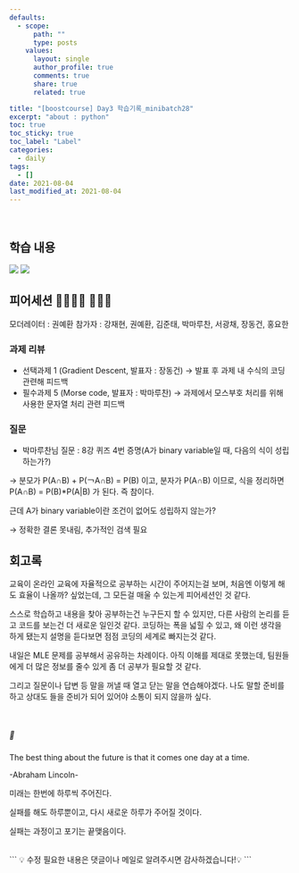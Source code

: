 ```yaml
---
defaults:
  - scope:
      path: ""
      type: posts
    values:
      layout: single
      author_profile: true
      comments: true
      share: true
      related: true

title: "[boostcourse] Day3 학습기록_minibatch28"
excerpt: "about : python"
toc: true
toc_sticky: true
toc_label: "Label"
categories:
  - daily
tags:
  - []
date: 2021-08-04
last_modified_at: 2021-08-04
---
```

<br>

## 학습 내용

<a href="https://hongsusoo.github.io/ai/statistics_basic"><img src="https://img.shields.io/badge/-통계학-red"/></a> <a href="https://hongsusoo.github.io/ai/CNN_basic"><img src="https://img.shields.io/badge/-CNN-red"/></a>



## 피어세션 👨‍👨‍👦‍👦 👨‍👨‍👦

모더레이터 : 권예환
참가자 : 강재현, 권예환, 김준태, 박마루찬, 서광채, 장동건, 홍요한


### 과제 리뷰
- 선택과제 1 (Gradient Descent, 발표자 : 장동건)
    → 발표 후 과제 내 수식의 코딩 관련해 피드백
- 필수과제 5 (Morse code, 발표자 : 박마루찬)
    → 과제에서 모스부호 처리를 위해 사용한 문자열 처리 관련 피드백

### 질문

- 박마루찬님 질문
    : 8강 퀴즈 4번 증명(A가 binary variable일 때, 다음의 식이 성립하는가?)

→ 분모가 P(A∩B) + P(￢A∩B) = P(B) 이고, 분자가 P(A∩B) 이므로, 식을 정리하면 P(A∩B) = P(B)*P(A|B) 가 된다. 즉 참이다.

근데 A가 binary variable이란 조건이 없어도 성립하지 않는가?

→ 정확한 결론 못내림, 추가적인 검색 필요


## 회고록

교육이 온라인 교육에 자율적으로 공부하는 시간이 주어지는걸 보며, 처음엔 이렇게 해도 효율이 나올까? 싶었는데, 그 모든걸 매울 수 있는게 피어세션인 것 같다. 

스스로 학습하고 내용을 찾아 공부하는건 누구든지 할 수 있지만, 다른 사람의 논리를 듣고 코드를 보는건 더 새로운 일인것 같다. 코딩하는 폭을 넓힐 수 있고, 왜 이런 생각을 하게 됐는지 설명을 듣다보면 점점 코딩의 세계로 빠지는것 같다. 

내일은 MLE 문제를 공부해서 공유하는 차례이다. 아직 이해를 제대로 못했는데, 팀원들에게 더 많은 정보를 줄수 있게 좀 더 공부가 필요할 것 같다.

그리고 질문이나 답변 등 말을 꺼낼 때 열고 닫는 말을 연습해야겠다. 나도 말할 준비를 하고 상대도 들을 준비가 되어 있어야 소통이 되지 않을까 싶다. 

<br>

##### 🥄

The best thing about the future is that it comes one day at a time.

-Abraham Lincoln-

미래는 한번에 하루씩 주어진다. 

실패를 해도 하루뿐이고, 다시 새로운 하루가 주어질 것이다.

실패는 과정이고 포기는 끝맺음이다.


<br>
```
💡 수정 필요한 내용은 댓글이나 메일로 알려주시면 감사하겠습니다!💡 
```
